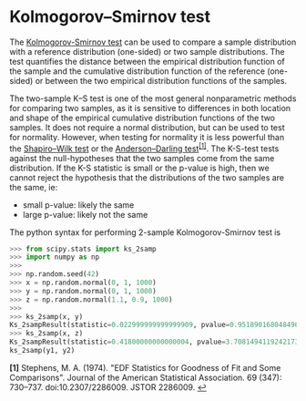 # Kolmogorov–Smirnov test
The [Kolmogorov-Smirnov test](https://en.wikipedia.org/wiki/Kolmogorov%E2%80%93Smirnov_test) can be used to compare a sample distribution 
with a reference distribution (one-sided) or two sample distributions.
The test quantifies the distance between the empirical distribution function of the sample and the cumulative distribution function 
of the reference (one-sided) or between the two empirical distribution functions of the samples. 

The two-sample K–S test is one of the most general nonparametric methods for comparing two samples, 
as it is sensitive to differences in both location and shape of the empirical cumulative distribution functions of the two samples.
It does not require a normal distribution, but can be used to test
for normality. However, when testing for normality it is less powerful than the [Shapiro–Wilk test](https://en.wikipedia.org/wiki/Shapiro%E2%80%93Wilk_test)
or the [Anderson–Darling test](https://en.wikipedia.org/wiki/Anderson%E2%80%93Darling_test)<sup id="a1">[[1]](#f1)</sup>.
The K-S-test tests against the null-hypotheses that the two samples come from the same distribution. 
If the K-S statistic is small or the p-value is high, then we cannot reject the hypothesis that the distributions of the two samples are the same, ie:
* small p-value: likely the same
* large p-value: likely not the same

The python syntax for performing 2-sample Kolmogorov-Smirnov test is
```python
>>> from scipy.stats import ks_2samp
>>> import numpy as np
>>> 
>>> np.random.seed(42)
>>> x = np.random.normal(0, 1, 1000)
>>> y = np.random.normal(0, 1, 1000)
>>> z = np.random.normal(1.1, 0.9, 1000)
>>> 
>>> ks_2samp(x, y)
Ks_2sampResult(statistic=0.022999999999999909, pvalue=0.95189016804849647)
>>> ks_2samp(x, z)
Ks_2sampResult(statistic=0.41800000000000004, pvalue=3.7081494119242173e-77)
ks_2samp(y1, y2)
```


<b id="f1">[1]</b>  Stephens, M. A. (1974). "EDF Statistics for Goodness of Fit and Some Comparisons". 
Journal of the American Statistical Association. 69 (347): 730–737. doi:10.2307/2286009. JSTOR 2286009. [↩](#a1)
